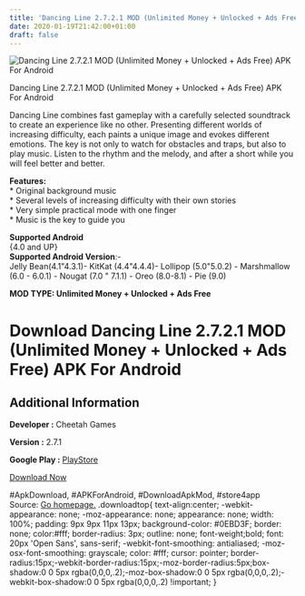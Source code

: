 ```yaml
---
title: 'Dancing Line 2.7.2.1 MOD (Unlimited Money + Unlocked + Ads Free) APK For Android'
date: 2020-01-19T21:42:00+01:00
draft: false
---
```


![Dancing Line 2.7.2.1 MOD (Unlimited Money + Unlocked + Ads Free) APK For Android](https://i0.wp.com/apkhome.net/wp-content/uploads/2020/01/Dancing-Line-2.7.2.1-MOD-Unlimited-Money-Unlocked-Ads-Free.png "Dancing Line 2.7.2.1 MOD (Unlimited Money + Unlocked + Ads Free) APK For Android")

  

Dancing Line 2.7.2.1 MOD (Unlimited Money + Unlocked + Ads Free) APK For Android

Dancing Line combines fast gameplay with a carefully selected soundtrack to create an experience like no other. Presenting different worlds of increasing difficulty, each paints a unique image and evokes different emotions. The key is not only to watch for obstacles and traps, but also to play music. Listen to the rhythm and the melody, and after a short while you will feel better and better.

**Features:**  
\* Original background music  
\* Several levels of increasing difficulty with their own stories  
\* Very simple practical mode with one finger  
\* Music is the key to guide you

**Supported Android**  
{4.0 and UP}  
**Supported Android Version**:-  
Jelly Bean(4.1"4.3.1)- KitKat (4.4"4.4.4)- Lollipop (5.0"5.0.2) - Marshmallow (6.0 - 6.0.1) - Nougat (7.0 " 7.1.1) - Oreo (8.0-8.1) - Pie (9.0)

**MOD TYPE: Unlimited Money + Unlocked + Ads Free**

Download Dancing Line 2.7.2.1 MOD (Unlimited Money + Unlocked + Ads Free) APK For Android
=========================================================================================

Additional Information
----------------------

**Developer :** Cheetah Games

**Version :** 2.7.1

**Google Play :** [PlayStore](https://play.google.com/store/apps/details?id=com.cmplay.dancingline)

  

[Download Now](https://store4app.co/post/dancing-line-2-7-2-1-mod-unlimited-money-unlocked-ads-free-apk-for-android_1579461667)

  
#ApkDownload, #APKForAndroid, #DownloadApkMod, #store4app  
Source: [Go homepage.](https://store4app.co/post/dancing-line-2-7-2-1-mod-unlimited-money-unlocked-ads-free-apk-for-android_1579461667) .downloadtop{ text-align:center; -webkit-appearance: none; -moz-appearance: none; appearance: none; width: 100%; padding: 9px 9px 11px 13px; background-color: #0EBD3F; border: none; color:#fff; border-radius: 3px; outline: none; font-weight;bold; font: 20px 'Open Sans', sans-serif; -webkit-font-smoothing: antialiased; -moz-osx-font-smoothing: grayscale; color: #fff; cursor: pointer; border-radius:15px;-webkit-border-radius:15px;-moz-border-radius:5px;box-shadow:0 0 5px rgba(0,0,0,.2);-moz-box-shadow:0 0 5px rgba(0,0,0,.2);-webkit-box-shadow:0 0 5px rgba(0,0,0,.2) !important; }